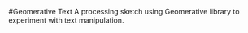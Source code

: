 #Geomerative Text 
A processing sketch using Geomerative library to experiment with text manipulation.
